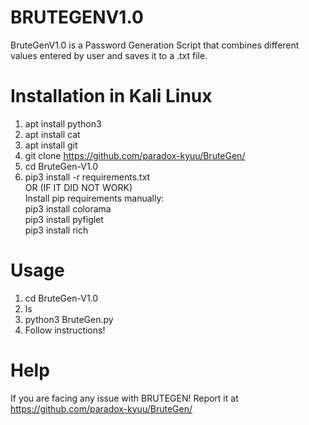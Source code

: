 # BRUTEGENV1.0

BruteGenV1.0 is a Password Generation Script that combines different values entered by user and saves it to a .txt file.

# Installation in Kali Linux
1. apt install python3
2. apt install cat
3. apt install git
4. git clone https://github.com/paradox-kyuu/BruteGen/
5. cd BruteGen-V1.0
6. pip3 install -r requirements.txt <br/>
OR (IF IT DID NOT WORK) <br/>
Install pip requirements manually:<br/>
pip3 install colorama<br/>
pip3 install pyfiglet<br/>
pip3 install rich<br/>

# Usage
1. cd BruteGen-V1.0
2. ls
3. python3 BruteGen.py
4. Follow instructions!

# Help
If you are facing any issue with BRUTEGEN! Report it at https://github.com/paradox-kyuu/BruteGen/
